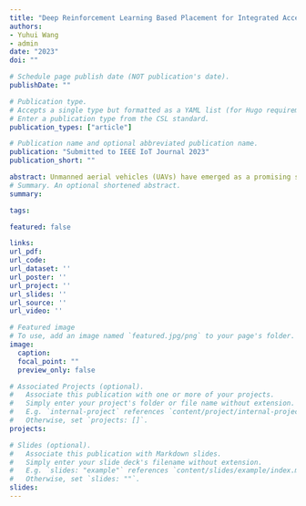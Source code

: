 ```yaml
---
title: "Deep Reinforcement Learning Based Placement for Integrated Access Backhauling in UAV-Assisted Wireless Networks"
authors:
- Yuhui Wang
- admin
date: "2023"
doi: ""

# Schedule page publish date (NOT publication's date).
publishDate: ""

# Publication type.
# Accepts a single type but formatted as a YAML list (for Hugo requirements).
# Enter a publication type from the CSL standard.
publication_types: ["article"]

# Publication name and optional abbreviated publication name.
publication: "Submitted to IEEE IoT Journal 2023"
publication_short: ""

abstract: Unmanned aerial vehicles (UAVs) have emerged as a promising solution to enhance the performance and coverage of the fifth-generation (5G) mobile networks, especially in remote areas, disasters-struck regions or mission-critical operations. They can successfully enhance and extend the coverage of cellular base stations (BSs) and provide on-demand wireless communications to ground users in these scenarios. However, the user locations can be arbitrary and an orchestration of UAVs may be needed to provide coverage to distant set of users over multiple hops. One of the key enhancements in 5G networks, i.e., integrated access and backhaul (IAB) provides the ability to use access links for backhaul communications. This can be leveraged to create multi-hop UAV orchestrations for service delivery to ground users. To enable efficient and high performance end-to-end quality of service (QoS) for users, the UAVs are required to maintain strong backhaul connectivity, while ensuring maximum coverage to ground users. This paper addresses these challenges by proposing a dynamic, real-time approach based on deep reinforcement learning for end-to-end performance optimization in a UAV-assisted cellular network. We use a reward function based on the fronthaul and backhaul data rates to maximize the performance of users while ensuring a connected UAV network formation. Our evaluation is based on different scenarios demonstrating that the proposed method can achieve the autonomous placement of UAVs and effectively balances the tradeoff between backhaul and fronthaul links for optimized IAB performance.
# Summary. An optional shortened abstract.
summary:

tags:

featured: false

links:
url_pdf:
url_code:
url_dataset: ''
url_poster: ''
url_project: ''
url_slides: ''
url_source: ''
url_video: ''

# Featured image
# To use, add an image named `featured.jpg/png` to your page's folder.
image:
  caption:
  focal_point: ""
  preview_only: false

# Associated Projects (optional).
#   Associate this publication with one or more of your projects.
#   Simply enter your project's folder or file name without extension.
#   E.g. `internal-project` references `content/project/internal-project/index.md`.
#   Otherwise, set `projects: []`.
projects:

# Slides (optional).
#   Associate this publication with Markdown slides.
#   Simply enter your slide deck's filename without extension.
#   E.g. `slides: "example"` references `content/slides/example/index.md`.
#   Otherwise, set `slides: ""`.
slides:
---
```

